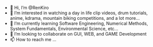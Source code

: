 - 👋 Hi, I’m @RenKiro
- 👀 I’m interested in watching a day in life clip videos, drum tutorials, anime, kdrama, mountain biking competitions, and a lot more...
- 🌱 I’m currently learning Software Engineering, Numerical Methods, System Fundamentals, Environmental Science, etc...
- 💞️ I’m looking to collaborate on GUI, WEB, and GAME Development
- 📫 How to reach me ...

<!---
RenKiro/RenKiro is a ✨ special ✨ repository because its `README.md` (this file) appears on your GitHub profile.
You can click the Preview link to take a look at your changes.
--->
